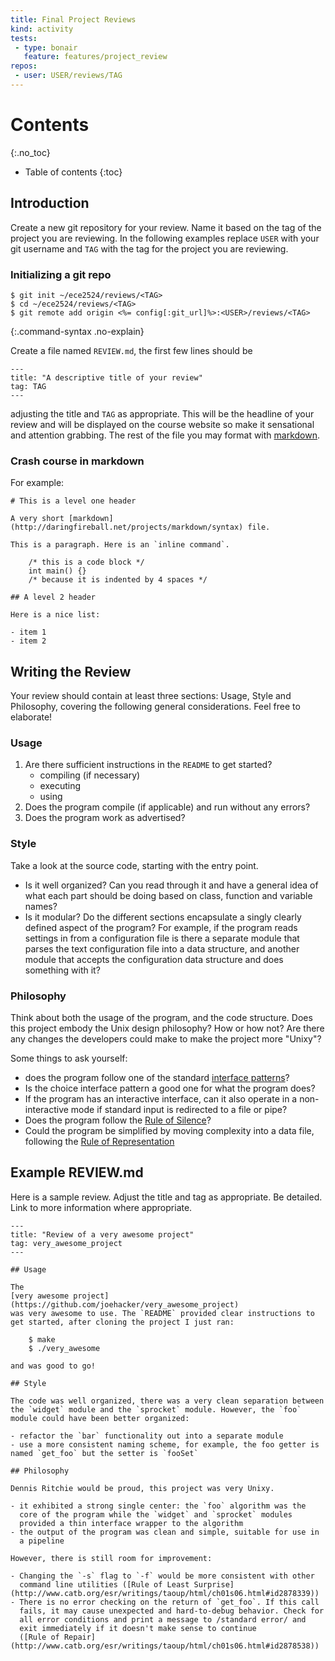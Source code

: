 ```yaml
---
title: Final Project Reviews
kind: activity
tests:
 - type: bonair
   feature: features/project_review
repos:
 - user: USER/reviews/TAG
---
```


# Contents
{:.no_toc}

* Table of contents
{:toc}

## Introduction

Create a new git repository for your review.  Name it based on the tag
of the project you are reviewing. In the following examples replace
`USER` with your git username and `TAG` with the tag for the project
you are reviewing.

### Initializing a git repo

~~~~ console
$ git init ~/ece2524/reviews/<TAG>
$ cd ~/ece2524/reviews/<TAG>
$ git remote add origin <%= config[:git_url]%>:<USER>/reviews/<TAG>
~~~~
{:.command-syntax .no-explain}

Create a file named `REVIEW.md`, the first few lines should be

~~~~ text
---
title: "A descriptive title of your review"
tag: TAG
---
~~~~

adjusting the title and `TAG` as appropriate. This will be the
headline of your review and will be displayed on the course website so
make it sensational and attention grabbing. The rest of
the file you may format with
[markdown](http://daringfireball.net/projects/markdown/syntax).

### Crash course in markdown

For example:

~~~~ text
# This is a level one header

A very short [markdown](http://daringfireball.net/projects/markdown/syntax) file.

This is a paragraph. Here is an `inline command`.

    /* this is a code block */
    int main() {}
    /* because it is indented by 4 spaces */

## A level 2 header

Here is a nice list:

- item 1
- item 2
~~~~

## Writing the Review

Your review should contain at least three sections: Usage, Style and
Philosophy, covering the following general considerations. Feel free
to elaborate!

### Usage

1. Are there sufficient instructions in the `README` to get started?
   - compiling (if necessary)
   - executing
   - using
2. Does the program compile (if applicable) and run without any errors?
3. Does the program work as advertised?

### Style

Take a look at the source code, starting with the entry
point.

- Is it well organized? Can you read through it and have a general
  idea of what each part should be doing based on class, function and
  variable names?
- Is it modular? Do the different sections encapsulate a singly
  clearly defined aspect of the program? For example, if the program
  reads settings in from a configuration file is there a separate
  module that parses the text configuration file into a data
  structure, and another module that accepts the configuration data
  structure and does something with it?

### Philosophy

Think about both the usage of the program, and the code
structure. Does this project embody the Unix design philosophy? How or
how not? Are there any changes the developers could make to make the
project more "Unixy"?

Some things to ask yourself:

- does the program follow one of the standard [interface patterns](http://www.catb.org/esr/writings/taoup/html/ch11s06.html)?
- Is the choice interface pattern a good one for what the program does?
- If the program has an interactive interface, can it also operate in
  a non-interactive mode if standard input is redirected to a file or
  pipe?
- Does the program follow the [Rule of Silence]?
- Could the program be simplified by moving complexity into a data
  file, following the [Rule of Representation]

[Rule of Silence]: http://www.catb.org/esr/writings/taoup/html/ch01s06.html#id2878450
[Rule of Representation]: http://www.catb.org/esr/writings/taoup/html/ch01s06.html#id2878263

## Example REVIEW.md

Here is a sample review. Adjust the title and tag as appropriate.  Be
detailed.  Link to more information where appropriate.

~~~~ text
---
title: "Review of a very awesome project"
tag: very_awesome_project
---

## Usage

The
[very awesome project](https://github.com/joehacker/very_awesome_project)
was very awesome to use. The `README` provided clear instructions to
get started, after cloning the project I just ran:

    $ make
    $ ./very_awesome

and was good to go!

## Style

The code was well organized, there was a very clean separation between
the `widget` module and the `sprocket` module. However, the `foo` module could have been better organized:

- refactor the `bar` functionality out into a separate module
- use a more consistent naming scheme, for example, the foo getter is named `get_foo` but the setter is `fooSet`

## Philosophy

Dennis Ritchie would be proud, this project was very Unixy.

- it exhibited a strong single center: the `foo` algorithm was the
  core of the program while the `widget` and `sprocket` modules
  provided a thin interface wrapper to the algorithm
- the output of the program was clean and simple, suitable for use in
  a pipeline

However, there is still room for improvement:

- Changing the `-s` flag to `-f` would be more consistent with other
  command line utilities ([Rule of Least Surprise](http://www.catb.org/esr/writings/taoup/html/ch01s06.html#id2878339))
- There is no error checking on the return of `get_foo`. If this call
  fails, it may cause unexpected and hard-to-debug behavior. Check for
  all error conditions and print a message to /standard error/ and
  exit immediately if it doesn't make sense to continue
  ([Rule of Repair](http://www.catb.org/esr/writings/taoup/html/ch01s06.html#id2878538))

~~~~
